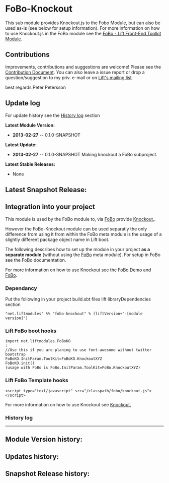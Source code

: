 FoBo-Knockout
=================

This sub module provides Knockout.js to the Fobo Module, but can also be used as-is (see below for setup information).
For more information on how to use Knockout.js in the FoBo module see the [FoBo - Lift Front-End Toolkit Module](https://github.com/karma4u101/FoBo).

Contributions
------
Improvements, contributions and suggestions are welcome! Please see the [Contribution Document](https://github.com/karma4u101/FoBo/blob/master/CONTRIBUTING.md). You can also leave a issue report or drop a question/suggestion to my priv. e-mail or on [Lift's mailing list](http://groups.google.com/group/liftweb/) 

best regards 
Peter Petersson 

Update log
----------

For update history see the [History log](https://github.com/karma4u101/FoBo/tree/master/Font-Awesome#history-log) section

**Latest Module Version:**
- **2013-02-27** -- 0.1.0-SNAPSHOT 

**Latest Update:**
- **2013-02-27** -- 0.1.0-SNAPSHOT Making knockout a FoBo subproject.

**Latest Stable Releases:**
- None

**Latest Snapshot Release:**
- 


Integration into your project 
-------------------------------

This module is used by the FoBo module to, via [FoBo](https://github.com/karma4u101/FoBo/blob/master/README.md) provide [Knockout.](http://knockoutjs.com/). 

However the FoBo-Knockout module can be used separatly the only difference from using it from within the FoBo meta module is the usage of a slightly different package object name in Lift boot. 

The following describes how to set up the module in your project **as a separate module** (without using the [FoBo](https://github.com/karma4u101/FoBo/blob/master/README.md) meta module). For setup in FoBo see the FoBo documentation.

For more information on how to use Knockout see the [FoBo Demo](http://www.media4u101.se/fobo-lift-template-demo/) and [FoBo](https://github.com/karma4u101/FoBo/blob/master/README.md).  


### Dependancy

Put the following in your project build.sbt files lift libraryDependencies section 

    "net.liftmodules" %% "fobo-knockout" % (liftVersion+"-[module version]") 

### Lift FoBo boot hooks

    import net.liftmodules.FoBoKO 
    :
    //Use this if you are planing to use font-awesome without twitter bootstrap 
    FoBoKO.InitParam.ToolKit=FoBoKO.KnockoutXYZ 
    FoBoKO.init()
    (usage with FoBo is FoBo.InitParam.ToolKit=FoBo.KnockoutXYZ)   

### Lift FoBo Template hooks

    <script type="text/javascript" src="/classpath/fobo/knockout.js"></script>

For more information on how to use Knockout see [Knockout.](http://knockoutjs.com/)


### History log
----------------

**Module Version history:**
-

**Updates history:**
- 

**Snapshot Release history:**
- 



